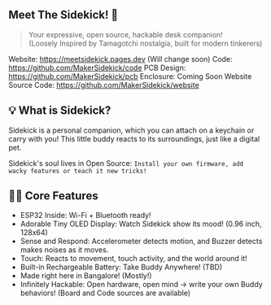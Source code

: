 ## Meet The Sidekick! 👋
> Your expressive, open source, hackable desk companion!  
>  (Loosely Inspired by Tamagotchi nostalgia, built for modern tinkerers)

Website: https://meetsidekick.pages.dev (Will change soon)
Code: https://github.com/MakerSidekick/code
PCB Design: https://github.com/MakerSidekick/pcb
Enclosure: Coming Soon
Website Source Code: https://github.com/MakerSidekick/website

## 💡 What is Sidekick? 
Sidekick is a personal companion, which you can attach on a keychain or carry with you! This little buddy reacts to its surroundings, just like a digital pet.

Sidekick's soul lives in Open Source: `Install your own firmware, add wacky features or teach it new tricks!`

## 👩‍💻 Core Features <!-- TODO Actual specs -->
- ESP32 Inside: Wi-Fi + Bluetooth ready!
- Adorable Tiny OLED Display: Watch Sidekick show its mood! (0.96 inch, 128x64)
- Sense and Respond: Accelerometer detects motion, and Buzzer detects makes noises as it moves.
- Touch: Reacts to movement, touch activity, and the world around it!
- Built-in Rechargeable Battery: Take Buddy Anywhere! (TBD)
- Made right here in Bangalore! (Mostly!)
- Infinitely Hackable: Open hardware, open mind -> write your own Buddy behaviors! (Board and Code sources are available)
<!--

**Here are some ideas to get you started:**

🙋‍♀️ A short introduction - what is your organization all about?
🌈 Contribution guidelines - how can the community get involved?
👩‍💻 Useful resources - where can the community find your docs? Is there anything else the community should know?
🍿 Fun facts - what does your team eat for breakfast?
🧙 Remember, you can do mighty things with the power of [Markdown](https://docs.github.com/github/writing-on-github/getting-started-with-writing-and-formatting-on-github/basic-writing-and-formatting-syntax)
-->
